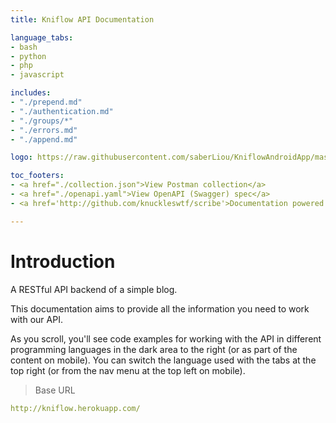 ```yaml
---
title: Kniflow API Documentation

language_tabs:
- bash
- python
- php
- javascript

includes:
- "./prepend.md"
- "./authentication.md"
- "./groups/*"
- "./errors.md"
- "./append.md"

logo: https://raw.githubusercontent.com/saberLiou/KniflowAndroidApp/master/kniflow.svg

toc_footers:
- <a href="./collection.json">View Postman collection</a>
- <a href="./openapi.yaml">View OpenAPI (Swagger) spec</a>
- <a href='http://github.com/knuckleswtf/scribe'>Documentation powered by Scribe ✍</a>

---
```


# Introduction

A RESTful API backend of a simple blog.

This documentation aims to provide all the information you need to work with our API.

<aside>As you scroll, you'll see code examples for working with the API in different programming languages in the dark area to the right (or as part of the content on mobile).
You can switch the language used with the tabs at the top right (or from the nav menu at the top left on mobile).</aside>


> Base URL

```yaml
http://kniflow.herokuapp.com/
```